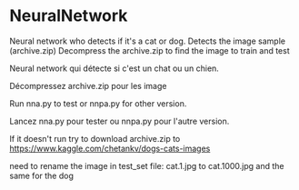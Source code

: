 # NeuralNetwork


Neural network who  detects if it's a cat or dog.
Detects the image sample (archive.zip)
Decompress the archive.zip to find the image to train and test

Neural network qui détecte si c'est un chat ou un chien.

Décompressez archive.zip pour les image

Run nna.py to test or nnpa.py for other version.

Lancez nna.py pour tester ou nnpa.py pour l'autre version.

If it doesn't run try to download archive.zip to
https://www.kaggle.com/chetankv/dogs-cats-images

need to rename the image in test_set file: cat.1.jpg to cat.1000.jpg and the same for the dog

